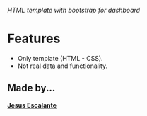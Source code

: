 *HTML template with bootstrap for dashboard*

# Features

* Only template (HTML - CSS). 
* Not real data and functionality.

## Made by...
 [**Jesus Escalante**](https://github.com/ghouljd)
